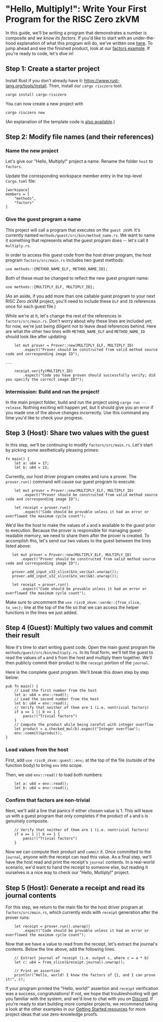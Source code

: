 # "Hello, Multiply!": Write Your First Program for the RISC Zero zkVM

In this guide, we'll be writing a program that demonstrates a number is composite and *we know its factors*.
If you'd like to start with an under-the-hood explanation of what this program will do, we've written one [here](understanding-hello-multiply.md).
To jump ahead and see the finished product, look at our [factors example](https://github.com/risc0/risc0/tree/main/examples/factors).
If you're ready to code, let's dive in!

## Step 1: Create a starter project

Install Rust if you don't already have it: https://www.rust-lang.org/tools/install. Then, install our `cargo risczero` tool:
```
cargo install cargo-risczero
```
You can now create a new project with
```
cargo risczero new
```
(An explanation of the template code is [also available](understanding_template.md).)

## Step 2: Modify file names (and their references)

### Name the new project

Let's give our "Hello, Multiply!" project a name.
Rename the folder `host` to `factors`.

Update the corresponding workspace member entry in the top-level `Cargo.toml` file:
```
[workspace]
members = [
    "methods",
    "factors"
]
```

### Give the guest program a name

This project will call a program that executes on the `guest zkVM`.
It's currently named `methods/guest/src/bin/method_name.rs`.
We want to name it something that represents what the guest program does -- let's call it `multiply.rs`.

In order to access this guest code from the host driver program, the host program `factors/src/main.rs` includes two guest methods:

```
use methods::{METHOD_NAME_ELF, METHOD_NAME_ID};
```
Both of these must be changed to reflect the new guest program name:
```
use methods::{MULTIPLY_ELF, MULTIPLY_ID};
```
(As an aside, if you add more than one callable guest program to your next RISC Zero zkVM project, you'll need to include these `ELF` and `ID` references once for each guest file.)

While we're at it, let's change the rest of the references in `factors/src/main.rs`.
Don't worry about why these lines are included yet; for now, we're just being diligent not to leave dead references behind.
Here are what the other two lines with `METHOD_NAME_ELF` and `METHOD_NAME_ID` should look like after updating:

```
    let mut prover = Prover::new(MULTIPLY_ELF, MULTIPLY_ID)
        .expect("Prover should be constructed from valid method source code and corresponding image ID");

...

    receipt.verify(MULTIPLY_ID)
        .expect("Code you have proven should successfully verify; did you specify the correct image ID?");
```

### Intermission: Build and run the project!

In the main project folder, build and run the project using `cargo run --release`.
Nothing exciting will happen yet, but it should give you an error if you made one of the above changes incorrectly.
Use this command any time you'd like to check your progress.

## Step 3 (Host): Share two values with the guest

In this step, we'll be continuing to modify `factors/src/main.rs`.
Let's start by picking some aesthetically pleasing primes:
```
fn main() {
    let a: u64 = 17;
    let b: u64 = 23;
```

Currently, our host driver program creates and runs a prover.
The `prover.run()` command will cause our guest program to execute:

```
    let mut prover = Prover::new(MULTIPLY_ELF, MULTIPLY_ID)
        .expect("Prover should be constructed from valid method source code and corresponding image ID");

    let receipt = prover.run()
        .expect("Code should be provable unless it had an error or overflowed the maximum cycle count");
```
 We'd like the host to make the values of `a` and `b` available to the guest prior to execution.
 Because the prover is responsible for managing guest-readable memory, we need to share them after the prover is created.
 To accomplish this, let's send our two values to the guest between the lines listed above:

 ```
    let mut prover = Prover::new(MULTIPLY_ELF, MULTIPLY_ID)
        .expect("Prover should be constructed from valid method source code and corresponding image ID");

    prover.add_input_u32_slice(&to_vec(&a).unwrap());
    prover.add_input_u32_slice(&to_vec(&b).unwrap());

    let receipt = prover.run()
        .expect("Code should be provable unless it had an error or overflowed the maximum cycle count");
```

Make sure to uncomment the `use risc0_zkvm::serde::{from_slice, to_vec};` line at the top of the file so that we can access the helper functions in the lines we just added.


## Step 4 (Guest): Multiply two values and commit their result

Now it's time to start writing guest code.
Open the main guest program file `methods/guest/src/bin/multiply.rs`.
In its final form, we'll tell the guest to read the values of `a` and `b` from the host and multiply them together.
We'll then publicly commit their product to the `receipt` portion of the `journal`.

Here is the complete guest program.
We'll break this down step by step below:
```
pub fn main() {
    // Load the first number from the host
    let a: u64 = env::read();
    // Load the second number from the host
    let b: u64 = env::read();
    // Verify that neither of them are 1 (i.e. nontrivial factors)
    if a == 1 || b == 1 {
        panic!("Trivial factors")
    }
    // Compute the product while being careful with integer overflow
    let product = a.checked_mul(b).expect("Integer overflow");
    env::commit(&product);
}
```
### Load values from the host

First, add `use risc0_zkvm::guest::env;` at the top of the file (outside of the function body) to bring `env` into scope.

Then, we use `env::read()` to load both numbers:

```
    let a: u64 = env::read();
    let b: u64 = env::read();
```
### Confirm that factors are non-trivial

Next, we'll add a line that panics if either chosen value is 1. This will leave us with a guest program that only completes if the product of `a` and `b` is genuinely composite. 
```
    // Verify that neither of them are 1 (i.e. nontrivial factors)
    if a == 1 || b == 1 {
        panic!("Trivial factors")
    }
```

Now we can compute their product and `commit` it. Once committed to the `journal`, anyone with the receipt can read this value. As a final step, we'll have the host read and print the receipt's `journal` contents. In a real-world scenario, we'd want to hand the receipt to someone else, but reading it ourselves is a nice way to check our "Hello, Multiply!" project.

## Step 5 (Host): Generate a receipt and read its journal contents

For this step, we return to the main file for the host driver program at `factors/src/main.rs`, which currently ends with `receipt` generation after the prover runs:

```
    let receipt = prover.run().unwrap()
        .expect("Code should be provable unless it had an error or overflowed the maximum cycle count");
```

Now that we have a value to read from the receipt, let's extract the journal's contents. Below the line above, add the following lines.

```
    // Extract journal of receipt (i.e. output c, where c = a * b)
    let c: u64 = from_slice(&receipt.journal).unwrap();

    // Print an assertion
    println!("Hello, world! I know the factors of {}, and I can prove it!", c);
```

If your program printed the "Hello, world!" assertion and `receipt` verification was a success, congratulations! If not, we hope that troubleshooting will get you familiar with the system, and we'd love to chat with you on [Discord](https://discord.com/invite/risczero). If you're ready to start building more complex projects, we recommend taking a look at the other examples in our [Getting Started resources](https://www.risczero.com/docs/) for more project ideas that use zero-knowledge proofs.
